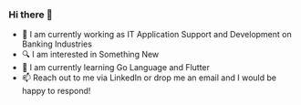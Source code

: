 ### Hi there 👋

- 🔭 I am currently working as IT Application Support and Development on Banking Industries
- 🔍 I am interested in Something New
- 🌱 I am currently learning Go Language and Flutter
- 📫 Reach out to me via LinkedIn or drop me an email and I would be happy to respond!
